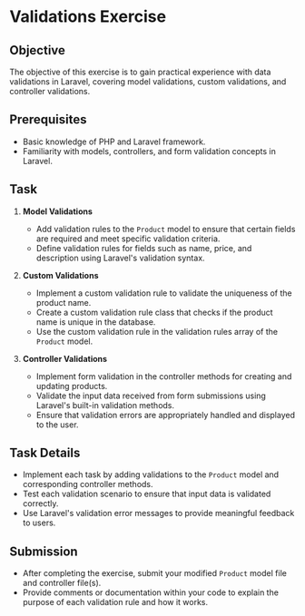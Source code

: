 # Validations Exercise

## Objective

The objective of this exercise is to gain practical experience with data validations in Laravel, covering model validations, custom validations, and controller validations.

## Prerequisites

- Basic knowledge of PHP and Laravel framework.
- Familiarity with models, controllers, and form validation concepts in Laravel.

## Task

1. **Model Validations**

   - Add validation rules to the `Product` model to ensure that certain fields are required and meet specific validation criteria.
   - Define validation rules for fields such as name, price, and description using Laravel's validation syntax.

2. **Custom Validations**

   - Implement a custom validation rule to validate the uniqueness of the product name.
   - Create a custom validation rule class that checks if the product name is unique in the database.
   - Use the custom validation rule in the validation rules array of the `Product` model.

3. **Controller Validations**
   - Implement form validation in the controller methods for creating and updating products.
   - Validate the input data received from form submissions using Laravel's built-in validation methods.
   - Ensure that validation errors are appropriately handled and displayed to the user.

## Task Details

- Implement each task by adding validations to the `Product` model and corresponding controller methods.
- Test each validation scenario to ensure that input data is validated correctly.
- Use Laravel's validation error messages to provide meaningful feedback to users.

## Submission

- After completing the exercise, submit your modified `Product` model file and controller file(s).
- Provide comments or documentation within your code to explain the purpose of each validation rule and how it works.
